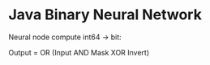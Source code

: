 # Java Binary Neural Network

Neural node compute int64 -> bit:

Output = OR (Input AND Mask XOR Invert)
